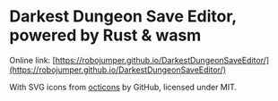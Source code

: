 # Darkest Dungeon Save Editor, powered by Rust & wasm

Online link: [https://robojumper.github.io/DarkestDungeonSaveEditor/](https://robojumper.github.io/DarkestDungeonSaveEditor/)

With SVG icons from [octicons](https://github.com/primer/octicons) by GitHub, licensed under MIT.

